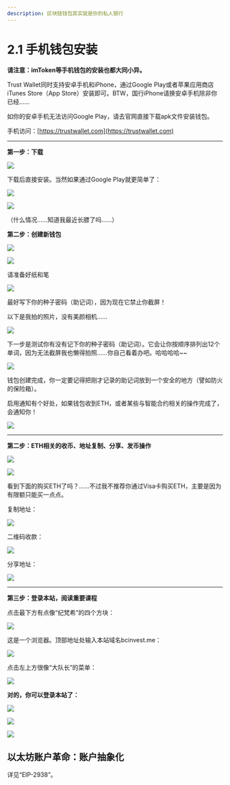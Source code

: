 ```yaml
---
description: 区块链钱包其实就是你的私人银行
---
```


# 2.1 手机钱包安装

**请注意：imToken等手机钱包的安装也都大同小异。**

Trust Wallet同时支持安卓手机和iPhone，通过Google Play或者苹果应用商店iTunes Store（App Store）安装即可。BTW，国行iPhone请换安卓手机除非你已经……

如你的安卓手机无法访问Google Play，请去官网直接下载apk文件安装钱包。

手机访问：[https://trustwallet.com](https://trustwallet.com)

***

**第一步：下载**

![](https://bcinvest.me/images/articles/2020/android/trust-nogoogle.png)

下载后直接安装。当然如果通过Google Play就更简单了：

![](https://bcinvest.me/images/articles/2020/android/trust001.png)

&#x20;

![](https://bcinvest.me/images/articles/2020/android/trust002.png)

（什么情况……知道我最近长膘了吗……）

**第二步：创建新钱包**

![](https://bcinvest.me/images/articles/2020/android/trust003.png)

&#x20;

![](https://bcinvest.me/images/articles/2020/android/trust004.png)

请准备好纸和笔

![](https://bcinvest.me/images/articles/2020/android/trust005.png)

最好写下你的种子密码（助记词），因为现在它禁止你截屏！

以下是我拍的照片，没有美颜相机……

![](https://bcinvest.me/images/articles/2020/android/trust006.jpg)

下一步是测试你有没有记下你的种子密码（助记词）。它会让你按顺序排列出12个单词，因为无法截屏我也懒得拍照……你自己看着办吧。哈哈哈哈\~\~

![](https://bcinvest.me/images/articles/2020/android/trust007.png)

钱包创建完成，你一定要记得把刚才记录的助记词放到一个安全的地方（譬如防火的保险箱）。

启用通知有个好处，如果钱包收到ETH，或者某些与智能合约相关的操作完成了，会通知你！

![](https://bcinvest.me/images/articles/2020/android/trust008.png)

***

**第二步：ETH相关的收币、地址复制、分享、发币操作**

![](https://bcinvest.me/images/articles/2020/android/trust009.png)

&#x20;

![](https://bcinvest.me/images/articles/2020/android/trust010.jpg)

看到下面的购买ETH了吗？……不过我不推荐你通过Visa卡购买ETH，主要是因为有限额只能买一点点。

复制地址：

![](https://bcinvest.me/images/articles/2020/android/trust011.jpg)

二维码收款：

![](https://bcinvest.me/images/articles/2020/android/trust012.png)

分享地址：

![](https://bcinvest.me/images/articles/2020/android/trust013.png)

***

**第三步：登录本站，阅读重要课程**

点击最下方有点像“纪梵希”的四个方块：

![](https://bcinvest.me/images/articles/2020/android/trust014.png)

这是一个浏览器。顶部地址处输入本站域名bcinvest.me：

![](https://bcinvest.me/images/articles/2020/android/trust015.png)

点击左上方很像“大队长”的菜单：

![](https://bcinvest.me/images/articles/2020/android/trust016.png)

**对的，你可以登录本站了：**

![](https://bcinvest.me/images/articles/2020/android/trust017.png)

&#x20;

![](https://bcinvest.me/images/articles/2020/android/trust018.png)

&#x20;

![](https://bcinvest.me/images/articles/2020/android/trust019.png)



## 以太坊账户革命：账户抽象化

详见“EIP-2938”。
